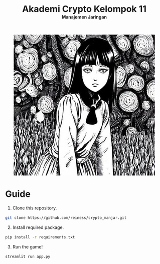 <div align="center">
  <h1 style="margin: 0;">Akademi Crypto Kelompok 11</h1>
  <p style="margin: 0;"><strong>Manajemen Jaringan</strong></p>
  <br><br>
  <p align="center">
    <img src="11.jpeg" alt=""></a>
  </p>
</div>



# Guide
1. Clone this repository.
```bash
git clone https://github.com/reiness/crypto_manjar.git
```

2. Install required package.
```bash
pip install -r requirements.txt
```

3. Run the game!
```bash
streamlit run app.py
```